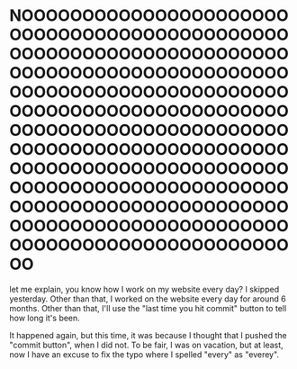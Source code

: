 # NOOOOOOOOOOOOOOOOOOOOOOOOOOOOOOOOOOOOOOOOOOOOOOOOOOOOOOOOOOOOOOOOOOOOOOOOOOOOOOOOOOOOOOOOOOOOOOOOOOOOOOOOOOOOOOOOOOOOOOOOOOOOOOOOOOOOOOOOOOOOOOOOOOOOOOOOOOOOOOOOOOOOOOOOOOOOOOOOOOOOOOOOOOOOOOOOOOOOOOOOOOOOOOOOOOOOOOOOOOOOOOOOOOOOOOOOOOOOOOOOOOOOOOOOOOOOOOOOOOOOOOOOOOOOOOOOOOOOOOOOOOOOOOOOOOOOOOOOOOOO

let me explain, you know how I work on my website every day? I skipped yesterday. Other than that, I worked on the website every day for around $6$ months. Other than that, I'll use the "last time you hit commit" button to tell how long it's been.

It happened again, but this time, it was because I thought that I pushed the "commit button", when I did not. To be fair, 
I was on vacation, but at least, now I have an excuse to fix the typo where I spelled "every" as "everey".
